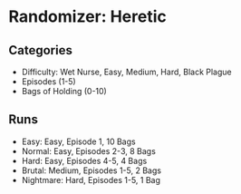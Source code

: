 # Randomizer: Heretic
## Categories
- Difficulty: Wet Nurse, Easy, Medium, Hard, Black Plague
- Episodes (1-5)
- Bags of Holding (0-10)

## Runs
- Easy: Easy, Episode 1, 10 Bags
- Normal: Easy, Episodes 2-3, 8 Bags 
- Hard: Easy, Episodes 4-5, 4 Bags
- Brutal: Medium, Episodes 1-5, 2 Bags
- Nightmare: Hard, Episodes 1-5, 1 Bag